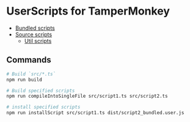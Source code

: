 # UserScripts for TamperMonkey

- [Bundled scripts](https://github.com/letwebdev/UserScripts/tree/main/dist)
- [Source scripts](https://github.com/letwebdev/UserScripts/tree/main/src)
  - [Util scripts](https://github.com/letwebdev/UserScripts/tree/main/src/utils)

## Commands

```sh
# Build `src/*.ts`
npm run build
```

```sh
# Build specified scripts
npm run compileIntoSingleFile src/script1.ts src/script2.ts
```

```sh
# install specified scripts
npm run installScript src/script1.ts dist/script2_bundled.user.js
```

